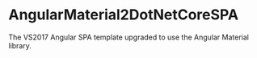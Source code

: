 # AngularMaterial2DotNetCoreSPA

The VS2017 Angular SPA template upgraded to use the Angular Material library.
